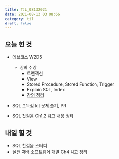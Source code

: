 ```yaml
---
title: TIL_08132021
date: 2021-08-13 03:08:66
category: til
draft: false
---
```


## 오늘 한 것

- 데브코스 W2D5
  - 강의 수강
    - 트랜잭션
    - View
    - Stored Procedure, Stored Function, Trigger
    - Explain SQL, Index
    - [강의 정리](https://hwanny.netlify.app/devcourse/(w2d5)-데이터베이스(5)/)

- SQL 고득점 kit 문제 풀기, PR
- SQL 첫걸음 Ch1,2 읽고 내용 정리

## 내일 할 것

- SQL 첫걸음 스터디
- 실전 자바 소프트웨어 개발 Ch4 읽고 정리
